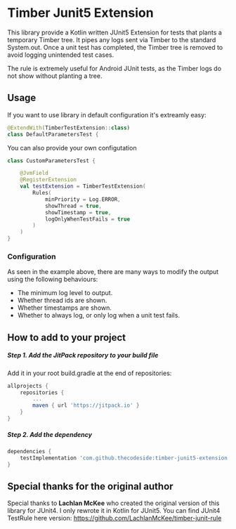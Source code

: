 # Timber Junit5 Extension
This library provide a Kotlin written JUnit5 Extension for tests that plants a temporary Timber tree. It pipes any logs sent via Timber to the standard System.out. Once a unit test has completed, the Timber tree is removed to avoid logging unintended test cases.

The rule is extremely useful for Android JUnit tests, as the Timber logs do not show without planting a tree.

## Usage
If you want to use library in default configuration it's extreamly easy:

```kotlin
@ExtendWith(TimberTestExtension::class)
class DefaultParametersTest {
```

You can also provide your own configutation

```kotlin
class CustomParametersTest {

    @JvmField
    @RegisterExtension
    val testExtension = TimberTestExtension(
        Rules(
            minPriority = Log.ERROR,
            showThread = true,
            showTimestamp = true,
            logOnlyWhenTestFails = true
        )
    )
}
```

### Configuration
As seen in the example above, there are many ways to modify the output using the following behaviours:
- The minimum log level to output.
- Whether thread ids are shown.
- Whether timestamps are shown.
- Whether to always log, or only log when a unit test fails.

## How to add to your project
##### Step 1. Add the JitPack repository to your build file

Add it in your root build.gradle at the end of repositories:

```groovy
allprojects {
    repositories {
        ...
        maven { url 'https://jitpack.io' }
    }
}
```

##### Step 2. Add the dependency

```groovy
dependencies {
    testImplementation 'com.github.thecodeside:timber-junit5-extension:1.0.1'
}
```

## Special thanks for the original author

Special thanks to **Lachlan McKee** who created the original version of this library for JUnit4. I only rewrote it in Kotlin for JUnit5.
You can find JUnit4 TestRule here version:
<https://github.com/LachlanMcKee/timber-junit-rule>
